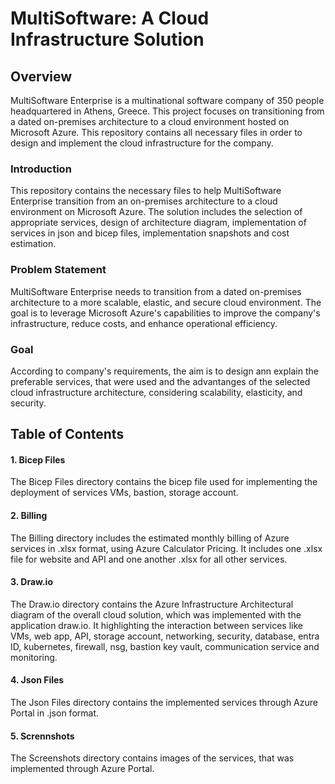 # MultiSoftware: A Cloud Infrastructure Solution

## Overview
MultiSoftware Enterprise is a multinational software company of 350 people headquartered in Athens, Greece. This project focuses on transitioning from a dated on-premises architecture to a cloud environment hosted on Microsoft Azure. This repository contains all necessary files in order to design and implement the cloud infrastructure for the company.


### Introduction
This repository contains the necessary files to help MultiSoftware Enterprise transition from an on-premises architecture to a cloud environment on Microsoft Azure. The solution includes the selection of appropriate services, design of architecture diagram, implementation of services in json and bicep files, implementation snapshots and cost estimation.

### Problem Statement
MultiSoftware Enterprise needs to transition from a dated on-premises architecture to a more scalable, elastic, and secure cloud environment. The goal is to leverage Microsoft Azure's capabilities to improve the company's infrastructure, reduce costs, and enhance operational efficiency.

### Goal
According to company's requirements, the aim is to design ann explain the preferable services, that were used and the advantanges of the selected cloud infrastructure architecture, considering scalability, elasticity, and security.

## Table of Contents

#### 1. Bicep Files
The Bicep Files directory contains the bicep file used for implementing the deployment of services VMs, bastion, storage account.
#### 2. Billing
The Billing directory includes the estimated monthly billing of Azure services in .xlsx format, using Azure Calculator Pricing. It includes one .xlsx file for website and API and one another .xlsx for all other services.
#### 3. Draw.io
The Draw.io directory contains the Azure Infrastructure Architectural diagram of the overall cloud solution, which was implemented with the application draw.io. It highlighting the interaction between services like VMs, web app, API, storage account, networking, security, database, entra ID, kubernetes, firewall, nsg, bastion key vault, communication service and monitoring.
#### 4. Json Files
The Json Files directory contains the implemented services through Azure Portal in .json format.
#### 5. Scrennshots
The Screenshots directory contains images of the services, that was implemented through Azure Portal.











